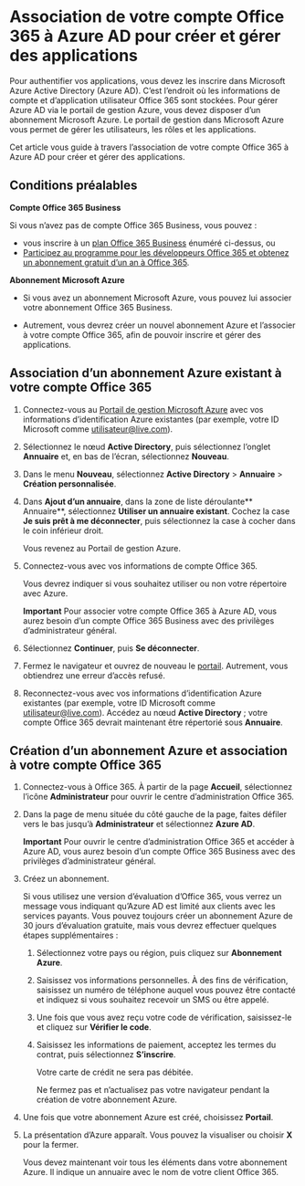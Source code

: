 <!---<a name="bk_CreateAzureSubscription"> </a>-->

# Association de votre compte Office 365 à Azure AD pour créer et gérer des applications

Pour authentifier vos applications, vous devez les inscrire dans Microsoft Azure Active Directory (Azure AD). C’est l’endroit où les informations de compte et d’application utilisateur Office 365 sont stockées. Pour gérer Azure AD via le portail de gestion Azure, vous devez disposer d’un abonnement Microsoft Azure. Le portail de gestion dans Microsoft Azure vous permet de gérer les utilisateurs, les rôles et les applications. 

Cet article vous guide à travers l’association de votre compte Office 365 à Azure AD pour créer et gérer des applications.


## Conditions préalables

**Compte Office 365 Business**

Si vous n’avez pas de compte Office 365 Business, vous pouvez :

- vous inscrire à un [plan Office 365 Business](http://products.office.com/en-us/business/compare-office-365-for-business-plans) énuméré ci-dessus, ou
- [Participez au programme pour les développeurs Office 365 et obtenez un abonnement gratuit d’un an à Office 365](https://aka.ms/devprogramsignup).

**Abonnement Microsoft Azure** 

- Si vous avez un abonnement Microsoft Azure, vous pouvez lui associer votre abonnement Office 365 Business. 

- Autrement, vous devrez créer un nouvel abonnement Azure et l’associer à votre compte Office 365, afin de pouvoir inscrire et gérer des applications.


<!---<a name="bk_AssociateExistingAzureSubscription"> </a>-->

## Association d’un abonnement Azure existant à votre compte Office 365


1. Connectez-vous au [Portail de gestion Microsoft Azure](https://manage.windowsazure.com) avec vos informations d’identification Azure existantes (par exemple, votre ID Microsoft comme utilisateur@live.com).
        
2. Sélectionnez le nœud **Active Directory**, puis sélectionnez l’onglet **Annuaire** et, en bas de l’écran, sélectionnez **Nouveau**. 
     
4. Dans le menu **Nouveau**, sélectionnez **Active Directory**  >  **Annuaire**  >  **Création personnalisée**.
    
5. Dans **Ajout d’un annuaire**, dans la zone de liste déroulante** Annuaire**, sélectionnez **Utiliser un annuaire existant**. Cochez la case **Je suis prêt à me déconnecter**, puis sélectionnez la case à cocher dans le coin inférieur droit. 
    
    Vous revenez au Portail de gestion Azure.
        
3. Connectez-vous avec vos informations de compte Office 365. 
    
    Vous devrez indiquer si vous souhaitez utiliser ou non votre répertoire avec Azure. 
    
    **Important** Pour associer votre compte Office 365 à Azure AD, vous aurez besoin d’un compte Office 365 Business avec des privilèges d’administrateur général. 
    
        
4. Sélectionnez **Continuer**, puis **Se déconnecter**.
        
5. Fermez le navigateur et ouvrez de nouveau le [portail](https://manage.windowsazure.com). Autrement, vous obtiendrez une erreur d’accès refusé.
    
        
6. Reconnectez-vous avec vos informations d’identification Azure existantes (par exemple, votre ID Microsoft comme utilisateur@live.com). Accédez au nœud **Active Directory** ; votre compte Office 365 devrait maintenant être répertorié sous **Annuaire**.
    

<!--<a name="bk_AssociateNewAzureSubscription"> </a>-->

## Création d’un abonnement Azure et association à votre compte Office 365


1. Connectez-vous à Office 365. À partir de la page **Accueil**, sélectionnez l’icône **Administrateur** pour ouvrir le centre d’administration Office 365.
2. Dans la page de menu située du côté gauche de la page, faites défiler vers le bas jusqu’à **Administrateur** et sélectionnez **Azure AD**.

    **Important** Pour ouvrir le centre d’administration Office 365 et accéder à Azure AD, vous aurez besoin d’un compte Office 365 Business avec des privilèges d’administrateur général. 
    
3. Créez un abonnement.
        
    Si vous utilisez une version d’évaluation d’Office 365, vous verrez un message vous indiquant qu’Azure AD est limité aux clients avec les services payants. Vous pouvez toujours créer un abonnement Azure de 30 jours d’évaluation gratuite, mais vous devrez effectuer quelques étapes supplémentaires :
    
    1. Sélectionnez votre pays ou région, puis cliquez sur **Abonnement Azure**.
    2. Saisissez vos informations personnelles. À des fins de vérification, saisissez un numéro de téléphone auquel vous pouvez être contacté et indiquez si vous souhaitez recevoir un SMS ou être appelé.
    3. Une fois que vous avez reçu votre code de vérification, saisissez-le et cliquez sur **Vérifier le code**.
    4. Saisissez les informations de paiement, acceptez les termes du contrat, puis sélectionnez **S’inscrire**.
        
        Votre carte de crédit ne sera pas débitée.
        
        Ne fermez pas et n’actualisez pas votre navigateur pendant la création de votre abonnement Azure.
            
4. Une fois que votre abonnement Azure est créé, choisissez **Portail**.
        
5. La présentation d’Azure apparaît. Vous pouvez la visualiser ou choisir **X** pour la fermer.
        
    Vous devez maintenant voir tous les éléments dans votre abonnement Azure. Il indique un annuaire avec le nom de votre client Office 365.
    
